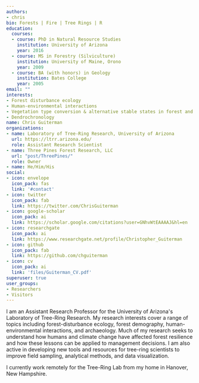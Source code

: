 ```yaml
---
authors:
- chris
bio: Forests | Fire | Tree Rings | R
education:
  courses:
  - course: PhD in Natural Resource Studies
    institution: University of Arizona
    year: 2016
  - course: MS in Forestry (Silviculture)
    institution: University of Maine, Orono
    year: 2009
  - course: BA (with honors) in Geology
    institution: Bates College
    year: 2005
email: ""
interests:
- Forest disturbance ecology
- Human-environmental interactions
- Vegetation type conversion & alternative stable states in forest and shrubland communities
- Dendrochronology
name: Chris Guiterman
organizations:
- name: Laboratory of Tree-Ring Research, University of Arizona
  url: https://ltrr.arizona.edu/
  role: Assistant Research Scientist
- name: Three Pines Forest Research, LLC
  url: "post/ThreePines/"
  role: Owner
- name: He/Him/His
social:
- icon: envelope
  icon_pack: fas
  link: '#contact'
- icon: twitter
  icon_pack: fab
  link: https://twitter.com/ChrisGuiterman
- icon: google-scholar
  icon_pack: ai
  link: https://scholar.google.com/citations?user=GNhvWtEAAAAJ&hl=en
- icon: researchgate
  icon_pack: ai
  link: https://www.researchgate.net/profile/Christopher_Guiterman
- icon: github
  icon_pack: fab
  link: https://github.com/chguiterman
- icon: cv
  icon_pack: ai
  link: 'files/Guiterman_CV.pdf'
superuser: true
user_groups:
- Researchers
- Visitors
---
```

I am an Assistant Research Professor for the University of Arizona's Laboratory of Tree-Ring Research. My research interests cover a range of topics including forest-disturbance ecology, forest demography, human-environmental interactions, and archaeology. Much of my research seeks to understand how humans and climate change have affected forest resilience and how these lessons can be applied to management decisions. I am also active in developing new tools and resources for tree-ring scientists to improve field sampling, analytical methods, and data visualization. 

I currently work remotely for the Tree-Ring Lab from my home in Hanover, New Hampshire.